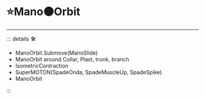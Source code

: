 # ⭐<labor>Mano🟠<motor>Orbit</motor></motor>

---

<!-- =================================================== -->
<!-- =================================================== -->
<!-- =================================================== -->
<!-- =================================================== -->
<!-- =================================================== -->
::: details 🛠

- ManoOrbit.Submove(ManoSlide)
- ManoOrbit around Collar, Plast, trunk, branch
- IsometricContraction
- SuperMOTON(SpadeOnda, SpadeMuscleUp, SpadeSpike)
- ManoOrbit

:::
